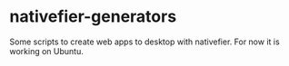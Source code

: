 # nativefier-generators
Some scripts to create web apps to desktop with nativefier. For now it is working on Ubuntu.
